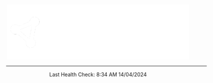 <div align="center">
  <img src="https://raw.githubusercontent.com/bearchat-ci/bearchat-ci/main/rattle_ci_banner.png" width="500">
  <hr width="550">
  <p>Last Health Check: 8:34 AM 14/04/2024</p>
</div>
